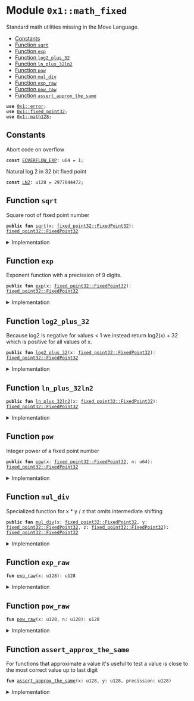 
<a name="0x1_math_fixed"></a>

# Module `0x1::math_fixed`

Standard math utilities missing in the Move Language.


-  [Constants](#@Constants_0)
-  [Function `sqrt`](#0x1_math_fixed_sqrt)
-  [Function `exp`](#0x1_math_fixed_exp)
-  [Function `log2_plus_32`](#0x1_math_fixed_log2_plus_32)
-  [Function `ln_plus_32ln2`](#0x1_math_fixed_ln_plus_32ln2)
-  [Function `pow`](#0x1_math_fixed_pow)
-  [Function `mul_div`](#0x1_math_fixed_mul_div)
-  [Function `exp_raw`](#0x1_math_fixed_exp_raw)
-  [Function `pow_raw`](#0x1_math_fixed_pow_raw)
-  [Function `assert_approx_the_same`](#0x1_math_fixed_assert_approx_the_same)


<pre><code><b>use</b> <a href="../../move-stdlib/doc/error.md#0x1_error">0x1::error</a>;
<b>use</b> <a href="../../move-stdlib/doc/fixed_point32.md#0x1_fixed_point32">0x1::fixed_point32</a>;
<b>use</b> <a href="math128.md#0x1_math128">0x1::math128</a>;
</code></pre>



<a name="@Constants_0"></a>

## Constants


<a name="0x1_math_fixed_EOVERFLOW_EXP"></a>

Abort code on overflow


<pre><code><b>const</b> <a href="math_fixed.md#0x1_math_fixed_EOVERFLOW_EXP">EOVERFLOW_EXP</a>: u64 = 1;
</code></pre>



<a name="0x1_math_fixed_LN2"></a>

Natural log 2 in 32 bit fixed point


<pre><code><b>const</b> <a href="math_fixed.md#0x1_math_fixed_LN2">LN2</a>: u128 = 2977044472;
</code></pre>



<a name="0x1_math_fixed_sqrt"></a>

## Function `sqrt`

Square root of fixed point number


<pre><code><b>public</b> <b>fun</b> <a href="math_fixed.md#0x1_math_fixed_sqrt">sqrt</a>(x: <a href="../../move-stdlib/doc/fixed_point32.md#0x1_fixed_point32_FixedPoint32">fixed_point32::FixedPoint32</a>): <a href="../../move-stdlib/doc/fixed_point32.md#0x1_fixed_point32_FixedPoint32">fixed_point32::FixedPoint32</a>
</code></pre>



<details>
<summary>Implementation</summary>


<pre><code><b>public</b> <b>fun</b> <a href="math_fixed.md#0x1_math_fixed_sqrt">sqrt</a>(x: FixedPoint32): FixedPoint32 {
    <b>let</b> y = (<a href="../../move-stdlib/doc/fixed_point32.md#0x1_fixed_point32_get_raw_value">fixed_point32::get_raw_value</a>(x) <b>as</b> u128);
    <a href="../../move-stdlib/doc/fixed_point32.md#0x1_fixed_point32_create_from_raw_value">fixed_point32::create_from_raw_value</a>((<a href="math128.md#0x1_math128_sqrt">math128::sqrt</a>(y &lt;&lt; 32) <b>as</b> u64))
}
</code></pre>



</details>

<a name="0x1_math_fixed_exp"></a>

## Function `exp`

Exponent function with a precission of 9 digits.


<pre><code><b>public</b> <b>fun</b> <a href="math_fixed.md#0x1_math_fixed_exp">exp</a>(x: <a href="../../move-stdlib/doc/fixed_point32.md#0x1_fixed_point32_FixedPoint32">fixed_point32::FixedPoint32</a>): <a href="../../move-stdlib/doc/fixed_point32.md#0x1_fixed_point32_FixedPoint32">fixed_point32::FixedPoint32</a>
</code></pre>



<details>
<summary>Implementation</summary>


<pre><code><b>public</b> <b>fun</b> <a href="math_fixed.md#0x1_math_fixed_exp">exp</a>(x: FixedPoint32): FixedPoint32 {
    <b>let</b> raw_value = (<a href="../../move-stdlib/doc/fixed_point32.md#0x1_fixed_point32_get_raw_value">fixed_point32::get_raw_value</a>(x) <b>as</b> u128);
    <a href="../../move-stdlib/doc/fixed_point32.md#0x1_fixed_point32_create_from_raw_value">fixed_point32::create_from_raw_value</a>((<a href="math_fixed.md#0x1_math_fixed_exp_raw">exp_raw</a>(raw_value) <b>as</b> u64))
}
</code></pre>



</details>

<a name="0x1_math_fixed_log2_plus_32"></a>

## Function `log2_plus_32`

Because log2 is negative for values < 1 we instead return log2(x) + 32 which
is positive for all values of x.


<pre><code><b>public</b> <b>fun</b> <a href="math_fixed.md#0x1_math_fixed_log2_plus_32">log2_plus_32</a>(x: <a href="../../move-stdlib/doc/fixed_point32.md#0x1_fixed_point32_FixedPoint32">fixed_point32::FixedPoint32</a>): <a href="../../move-stdlib/doc/fixed_point32.md#0x1_fixed_point32_FixedPoint32">fixed_point32::FixedPoint32</a>
</code></pre>



<details>
<summary>Implementation</summary>


<pre><code><b>public</b> <b>fun</b> <a href="math_fixed.md#0x1_math_fixed_log2_plus_32">log2_plus_32</a>(x: FixedPoint32): FixedPoint32 {
    <b>let</b> raw_value = (<a href="../../move-stdlib/doc/fixed_point32.md#0x1_fixed_point32_get_raw_value">fixed_point32::get_raw_value</a>(x) <b>as</b> u128);
    <a href="math128.md#0x1_math128_log2">math128::log2</a>(raw_value)
}
</code></pre>



</details>

<a name="0x1_math_fixed_ln_plus_32ln2"></a>

## Function `ln_plus_32ln2`



<pre><code><b>public</b> <b>fun</b> <a href="math_fixed.md#0x1_math_fixed_ln_plus_32ln2">ln_plus_32ln2</a>(x: <a href="../../move-stdlib/doc/fixed_point32.md#0x1_fixed_point32_FixedPoint32">fixed_point32::FixedPoint32</a>): <a href="../../move-stdlib/doc/fixed_point32.md#0x1_fixed_point32_FixedPoint32">fixed_point32::FixedPoint32</a>
</code></pre>



<details>
<summary>Implementation</summary>


<pre><code><b>public</b> <b>fun</b> <a href="math_fixed.md#0x1_math_fixed_ln_plus_32ln2">ln_plus_32ln2</a>(x: FixedPoint32): FixedPoint32 {
    <b>let</b> raw_value = (<a href="../../move-stdlib/doc/fixed_point32.md#0x1_fixed_point32_get_raw_value">fixed_point32::get_raw_value</a>(x) <b>as</b> u128);
    <b>let</b> x = (<a href="../../move-stdlib/doc/fixed_point32.md#0x1_fixed_point32_get_raw_value">fixed_point32::get_raw_value</a>(<a href="math128.md#0x1_math128_log2">math128::log2</a>(raw_value)) <b>as</b> u128);
    <a href="../../move-stdlib/doc/fixed_point32.md#0x1_fixed_point32_create_from_raw_value">fixed_point32::create_from_raw_value</a>((x * <a href="math_fixed.md#0x1_math_fixed_LN2">LN2</a> &gt;&gt; 32 <b>as</b> u64))
}
</code></pre>



</details>

<a name="0x1_math_fixed_pow"></a>

## Function `pow`

Integer power of a fixed point number


<pre><code><b>public</b> <b>fun</b> <a href="math_fixed.md#0x1_math_fixed_pow">pow</a>(x: <a href="../../move-stdlib/doc/fixed_point32.md#0x1_fixed_point32_FixedPoint32">fixed_point32::FixedPoint32</a>, n: u64): <a href="../../move-stdlib/doc/fixed_point32.md#0x1_fixed_point32_FixedPoint32">fixed_point32::FixedPoint32</a>
</code></pre>



<details>
<summary>Implementation</summary>


<pre><code><b>public</b> <b>fun</b> <a href="math_fixed.md#0x1_math_fixed_pow">pow</a>(x: FixedPoint32, n: u64): FixedPoint32 {
    <b>let</b> raw_value = (<a href="../../move-stdlib/doc/fixed_point32.md#0x1_fixed_point32_get_raw_value">fixed_point32::get_raw_value</a>(x) <b>as</b> u128);
    <a href="../../move-stdlib/doc/fixed_point32.md#0x1_fixed_point32_create_from_raw_value">fixed_point32::create_from_raw_value</a>((<a href="math_fixed.md#0x1_math_fixed_pow_raw">pow_raw</a>(raw_value, (n <b>as</b> u128)) <b>as</b> u64))
}
</code></pre>



</details>

<a name="0x1_math_fixed_mul_div"></a>

## Function `mul_div`

Specialized function for x * y / z that omits intermediate shifting


<pre><code><b>public</b> <b>fun</b> <a href="math_fixed.md#0x1_math_fixed_mul_div">mul_div</a>(x: <a href="../../move-stdlib/doc/fixed_point32.md#0x1_fixed_point32_FixedPoint32">fixed_point32::FixedPoint32</a>, y: <a href="../../move-stdlib/doc/fixed_point32.md#0x1_fixed_point32_FixedPoint32">fixed_point32::FixedPoint32</a>, z: <a href="../../move-stdlib/doc/fixed_point32.md#0x1_fixed_point32_FixedPoint32">fixed_point32::FixedPoint32</a>): <a href="../../move-stdlib/doc/fixed_point32.md#0x1_fixed_point32_FixedPoint32">fixed_point32::FixedPoint32</a>
</code></pre>



<details>
<summary>Implementation</summary>


<pre><code><b>public</b> <b>fun</b> <a href="math_fixed.md#0x1_math_fixed_mul_div">mul_div</a>(x: FixedPoint32, y: FixedPoint32, z: FixedPoint32): FixedPoint32 {
    <b>let</b> a = <a href="../../move-stdlib/doc/fixed_point32.md#0x1_fixed_point32_get_raw_value">fixed_point32::get_raw_value</a>(x);
    <b>let</b> b = <a href="../../move-stdlib/doc/fixed_point32.md#0x1_fixed_point32_get_raw_value">fixed_point32::get_raw_value</a>(y);
    <b>let</b> c = <a href="../../move-stdlib/doc/fixed_point32.md#0x1_fixed_point32_get_raw_value">fixed_point32::get_raw_value</a>(z);
    <a href="../../move-stdlib/doc/fixed_point32.md#0x1_fixed_point32_create_from_raw_value">fixed_point32::create_from_raw_value</a> (math64::mul_div(a, b, c))
}
</code></pre>



</details>

<a name="0x1_math_fixed_exp_raw"></a>

## Function `exp_raw`



<pre><code><b>fun</b> <a href="math_fixed.md#0x1_math_fixed_exp_raw">exp_raw</a>(x: u128): u128
</code></pre>



<details>
<summary>Implementation</summary>


<pre><code><b>fun</b> <a href="math_fixed.md#0x1_math_fixed_exp_raw">exp_raw</a>(x: u128): u128 {
    // <a href="math_fixed.md#0x1_math_fixed_exp">exp</a>(x / 2^32) = 2^(x / (2^32 * ln(2))) = 2^(floor(x / (2^32 * ln(2))) + frac(x / (2^32 * ln(2))))
    <b>let</b> shift_long = x / <a href="math_fixed.md#0x1_math_fixed_LN2">LN2</a>;
    <b>assert</b>!(shift_long &lt;= 31, std::error::invalid_state(<a href="math_fixed.md#0x1_math_fixed_EOVERFLOW_EXP">EOVERFLOW_EXP</a>));
    <b>let</b> shift = (shift_long <b>as</b> u8);
    <b>let</b> remainder = x % <a href="math_fixed.md#0x1_math_fixed_LN2">LN2</a>;
    // At this point we want <b>to</b> calculate 2^(remainder / ln2) &lt;&lt; shift
    // ln2 = 595528 * 4999 which means
    <b>let</b> bigfactor = 595528;
    <b>let</b> exponent = remainder / bigfactor;
    <b>let</b> x = remainder % bigfactor;
    // 2^(remainder / ln2) = (2^(1/4999))^exponent * <a href="math_fixed.md#0x1_math_fixed_exp">exp</a>(x / 2^32)
    <b>let</b> roottwo = 4295562865;  // fixed point representation of 2^(1/4999)
    // This <b>has</b> an <a href="../../move-stdlib/doc/error.md#0x1_error">error</a> of 5000 / 4 10^9 roughly 6 digits of precission
    <b>let</b> power = <a href="math_fixed.md#0x1_math_fixed_pow_raw">pow_raw</a>(roottwo, exponent);
    <b>let</b> eps_correction = 1241009291;
    power = power + ((power * eps_correction * exponent) &gt;&gt; 64);
    // x is fixed point number smaller than 595528/2^32 &lt; 0.00014 so we need only 2 tayler steps
    // <b>to</b> get the 6 digits of precission
    <b>let</b> taylor1 = (power * x) &gt;&gt; (32 - shift);
    <b>let</b> taylor2 = (taylor1 * x) &gt;&gt; 32;
    <b>let</b> taylor3 = (taylor2 * x) &gt;&gt; 32;
    (power &lt;&lt; shift) + taylor1 + taylor2 / 2 + taylor3 / 6
}
</code></pre>



</details>

<a name="0x1_math_fixed_pow_raw"></a>

## Function `pow_raw`



<pre><code><b>fun</b> <a href="math_fixed.md#0x1_math_fixed_pow_raw">pow_raw</a>(x: u128, n: u128): u128
</code></pre>



<details>
<summary>Implementation</summary>


<pre><code><b>fun</b> <a href="math_fixed.md#0x1_math_fixed_pow_raw">pow_raw</a>(x: u128, n: u128): u128 {
    <b>let</b> res: u256 = 1 &lt;&lt; 64;
    x = x &lt;&lt; 32;
    <b>while</b> (n != 0) {
        <b>if</b> (n & 1 != 0) {
            res = (res * (x <b>as</b> u256)) &gt;&gt; 64;
        };
        n = n &gt;&gt; 1;
        x = ((((x <b>as</b> u256) * (x <b>as</b> u256)) &gt;&gt; 64) <b>as</b> u128);
    };
    ((res &gt;&gt; 32) <b>as</b> u128)
}
</code></pre>



</details>

<a name="0x1_math_fixed_assert_approx_the_same"></a>

## Function `assert_approx_the_same`

For functions that approximate a value it's useful to test a value is close
to the most correct value up to last digit


<pre><code><b>fun</b> <a href="math_fixed.md#0x1_math_fixed_assert_approx_the_same">assert_approx_the_same</a>(x: u128, y: u128, precission: u128)
</code></pre>



<details>
<summary>Implementation</summary>


<pre><code><b>fun</b> <a href="math_fixed.md#0x1_math_fixed_assert_approx_the_same">assert_approx_the_same</a>(x: u128, y: u128, precission: u128) {
    <b>if</b> (x &lt; y) {
        <b>let</b> tmp = x;
        x = y;
        y = tmp;
    };
    <b>let</b> mult = <a href="math128.md#0x1_math128_pow">math128::pow</a>(10, precission);
    <b>assert</b>!((x - y) * mult &lt; x, 0);
}
</code></pre>



</details>


[move-book]: https://aptos.dev/guides/move-guides/book/SUMMARY
